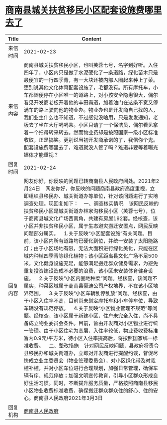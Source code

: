# <a href="http://www.shangluo.gov.cn/zmhd/ldxxxx.jsp?urltype=leadermail.LeaderMailContentUrl&wbtreeid=1112&leadermailid=6956">商南县城关扶贫移民小区配套设施费哪里去了</a>
| Title |                                                                                                                                                                                                                                                                                                                                                                                                                                 Content                                                                                                                                                                                                                                                                                                                                                                                                                                  |
|:-----:|--------------------------------------------------------------------------------------------------------------------------------------------------------------------------------------------------------------------------------------------------------------------------------------------------------------------------------------------------------------------------------------------------------------------------------------------------------------------------------------------------------------------------------------------------------------------------------------------------------------------------------------------------------------------------------------------------------------------------------------------------------------------------------------------------------------------------------------------------------------------------|
| 来信时间  | 2021-02-23                                                                                                                                                                                                                                                                                                                                                                                                                                                                                                                                                                                                                                                                                                                                                                                                                                                               |
| 来信内容  | 商南县城关扶贫移民小区，也叫芙蓉七号，名字到好听。入住四年了，小区内只是做了水泥硬化了一条道路，绿化苗木只是最便宜的一行四季青，有一大块还被内部人圈起来种上了菜。更别说其他文化体育配套设施了，毛都没有。所有摩托车，小车都随便停在小区唯一的道路上，对小孩安全隐患很大，偶尔看见开发商老板开着他的丰田霸道，加着油门在这条不宽又停满车的路上驶向他的物业办。物业办也是开发商自己找的人，我们业主什么也不知道，不过感觉没啥用，只是发发通知，老板去了坐在大厅喝喝茶。小区只请了一个保洁员，偶尔看见拿着一个扫帚转来转去。然而物业费却是按照国家一级小区标准收取，正是搞笑。更别说当初开发商承诺的了，我信你个鬼。配套设施费哪里去了，难道就没人管了吗？难道非要等着曝光媒体才能重视？                                                                                                                                                                                                                                                                                                                                                                                                                                                                                                                              |
| 回复时间  | 2021-02-24                                                                                                                                                                                                                                                                                                                                                                                                                                                                                                                                                                                                                                                                                                                                                                                                                                                               |
| 回复内容  | 网友你好，你反映的问题已转商南县人民政府阅处。2021年2月24日    网友你好，你反映的问题商南县政府高度重视，立即组织县移民办、城关街道办等单位，针对该问题进行了实地调查处理。现回复如下：    一、调查核实情况    该网民反映的扶贫移民小区是城关街道办林家沟移民小区（芙蓉七号），位于商南县城文化广场西南角，共建有房屋192套。经核查，该小区并非扶贫移民小区，属于生态避灾搬迁安置点，网民反映问题部分属实。    1.关于反映“小区配套设施”有关问题。目前，该小区内所有道路均已硬化到位，并统一安装了太阳能路灯；由于小区场地有限，无法大面积进行绿化美化，只能在区域内种植四季青等绿化植物；该小区距离县文化广场不足500米，文化健身设施充足，能够满足搬迁群众健身需求，为避免重复投资建设造成不必要的浪费，该小区未安装体育健身设施。    2.关于反映“小区内圈地种菜”问题。经核查，该问题不属实，种菜区域属于商南县豪迪公司产权地界，不在该小区地界范围。    3.关于反映“小区车辆乱停乱放”问题。经核查，由于小区入住率不高，目前尚未划定摩托车和小车停车位，导致车辆没有规范停放。    4.关于反映“小区物业管理不规范”等问题。经核查，该小区属于新建小区，住户未完全入住，尚不具备成立物业委员会条件。目前，暂由开发商对小区物业进行统一管理。由于小区住宅为高层，入住率较低，物业费收费标准暂为0.9元/平方米，待小区入住率提高后，将按照国家统一标准收费。    二、整改措施    针对网民反映问题，县政府将责令县移民办和城关街道办，立即对开发商进行提醒约谈，督促尽快成立业主委员会（物业管理委员会），对小区绿化带及时栽植补植，并对小区车位进行合理规划，加强日常管理，确保车辆有序、规范停放；加强文明宣传教育，引导小区群众形成良好生活习惯。同时，不断提升服务质量，严格按照商南县移民小区物业收费标准收费，确保搬迁群众群众住的舒心、住的安心。商南县人民政府2021年3月3日 |
| 回复机构  | <a href="../../categories/agencies/商南县人民政府.md">商南县人民政府</a>                                                                                                                                                                                                                                                                                                                                                                                                                                                                                                                                                                                                                                                                                                                                                                                                                 |